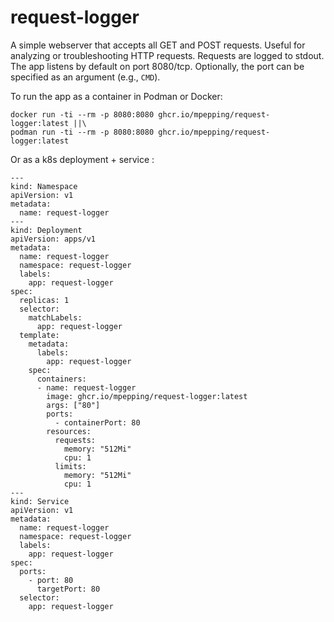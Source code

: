 # request-logger

A simple webserver that accepts all GET and POST requests. Useful for analyzing or troubleshooting HTTP requests. Requests are logged to stdout. The app listens by default on port 8080/tcp. Optionally, the port can be specified as an argument (e.g., `CMD`).

To run the app as a container in Podman or Docker:

```lang=shell
docker run -ti --rm -p 8080:8080 ghcr.io/mpepping/request-logger:latest ||\
podman run -ti --rm -p 8080:8080 ghcr.io/mpepping/request-logger:latest
```

Or as a k8s deployment + service :

```lang=yaml
---
kind: Namespace
apiVersion: v1
metadata:
  name: request-logger
---
kind: Deployment
apiVersion: apps/v1
metadata:
  name: request-logger
  namespace: request-logger
  labels:
    app: request-logger
spec:
  replicas: 1
  selector:
    matchLabels:
      app: request-logger
  template:
    metadata:
      labels:
        app: request-logger
    spec:
      containers:
      - name: request-logger
        image: ghcr.io/mpepping/request-logger:latest
        args: ["80"]
        ports:
          - containerPort: 80
        resources:
          requests:
            memory: "512Mi" 
            cpu: 1
          limits:
            memory: "512Mi"
            cpu: 1
---
kind: Service
apiVersion: v1
metadata:
  name: request-logger
  namespace: request-logger
  labels:
    app: request-logger
spec:
  ports:
    - port: 80
      targetPort: 80
  selector:
    app: request-logger

```
